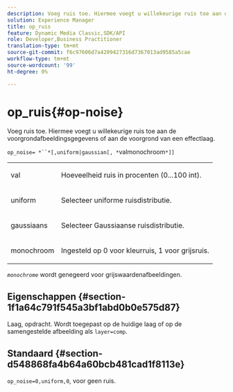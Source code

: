 ```yaml
---
description: Voeg ruis toe. Hiermee voegt u willekeurige ruis toe aan de voorgrondafbeeldingsgegevens of aan de voorgrond van een effectlaag.
solution: Experience Manager
title: op_ruis
feature: Dynamic Media Classic,SDK/API
role: Developer,Business Practitioner
translation-type: tm+mt
source-git-commit: f6c97606d7a4209427316d7367013ad9585a5cae
workflow-type: tm+mt
source-wordcount: '99'
ht-degree: 0%

---
```



# op_ruis{#op-noise}

Voeg ruis toe. Hiermee voegt u willekeurige ruis toe aan de voorgrondafbeeldingsgegevens of aan de voorgrond van een effectlaag.

`op_noise= *``*[,uniform|gaussian[, *`valmonochroom`*]]`

<table id="table_40675464E5824D52BF392ECCE2DDC03C"> 
 <tbody> 
  <tr> 
   <td colname="col1"> <p><span class="codeph"> val</span> </p> </td> 
   <td colname="col2"> <p>Hoeveelheid ruis in procenten (0...100 int). </p> </td> 
  </tr> 
  <tr> 
   <td colname="col1"> <p><span class="codeph"> uniform</span> </p> </td> 
   <td colname="col2"> <p>Selecteer uniforme ruisdistributie. </p> </td> 
  </tr> 
  <tr> 
   <td colname="col1"> <p><span class="codeph"> gaussiaans</span> </p> </td> 
   <td colname="col2"> <p>Selecteer Gaussiaanse ruisdistributie. </p> </td> 
  </tr> 
  <tr> 
   <td colname="col1"> <p><span class="varname"> monochroom</span> </p> </td> 
   <td colname="col2"> <p>Ingesteld op 0 voor kleurruis, 1 voor grijsruis. </p> </td> 
  </tr> 
 </tbody> 
</table>

*`monochrome`* wordt genegeerd voor grijswaardenafbeeldingen.

## Eigenschappen {#section-1f1a64c791f545a3bf1abd0b0e575d87}

Laag, opdracht. Wordt toegepast op de huidige laag of op de samengestelde afbeelding als `layer=comp`.

## Standaard {#section-d548868fa4b64a60bcb481cad1f8113e}

`op_noise=0,uniform,0`, voor geen ruis.
